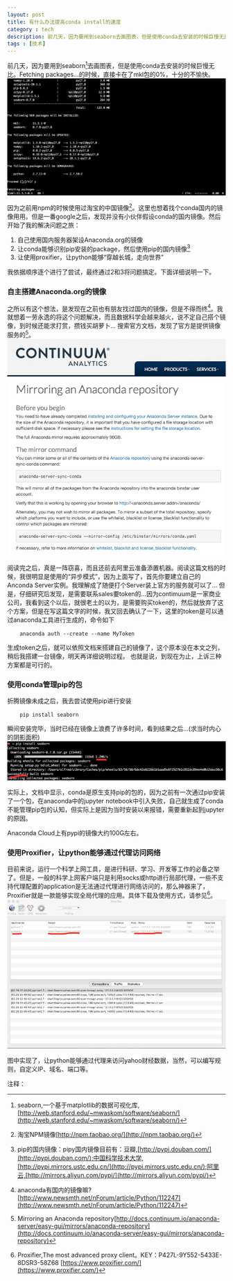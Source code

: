 ```yaml
---
layout: post
title: 有什么办法提高conda install的速度
category : tech
description: 前几天，因为要用到seaborn去画图表，但是使用conda去安装的时候巨慢无比。Fetching packages...的时候，直接卡在了mkl包的0%，十分的不愉快。这里介绍了三种可以提高conda下载速度的方法。
tags : [技术]
---
```


前几天，因为要用到seaborn[^1]去画图表，但是使用conda去安装的时候巨慢无比。Fetching packages...的时候，直接卡在了mkl包的0%，十分的不愉快。
![](/assets/images/post/2016/14567500196921.jpg)

因为之前用npm的时候使用过淘宝的中国镜像[^2]。这里也想着找个conda国内的镜像用用。但是一番google之后，发现并没有小伙伴假设conda的国内镜像。然后开始了我的解决问题之旅：

1. 自己使用国内服务器架设Anaconda.org的镜像
2. 让conda能够识别pip安装的package，然后使用pip的国内镜像[^3]
3. 让使用proxifier，让python能够“穿越长城，走向世界”

我依据顺序逐个进行了尝试，最终通过2和3将问题搞定。下面详细说明一下。

### 自主搭建Anaconda.org的镜像
之所以有这个想法，是发现在之前也有朋友找过国内的镜像，但是不得而终[^4]。我就想着一劳永逸的将这个问题解决，而且数据科学会越来越火，说不定自己搭个镜像，到时候还能求打赏，攒钱买胡萝卜...
搜索官方文档，发现了官方是提供镜像服务的[^5]。
![](/assets/images/post/2016/14567520867636.jpg)

阅读完之后，真是一阵窃喜，而且还前去阿里云准备添置机器。阅读这篇文档的时候，我很明显是使用的“异步模式”，因为上面写了，首先你要建立自己的Anconda Server实例。我理解成了随便打个Server装上官方的服务就可以了...
但是，仔细研究后发现，是需要联系sales要token的...因为contimuum是一家商业公司，我看到这个以后，就很老土的以为，是需要购买token的，然后就放弃了这个方案，但是在写这篇文字的时候，我又回去确认了一下，这里的token是可以通过anaconda工具进行生成的，命令如下

		anaconda auth --create --name MyToken

生成token之后，就可以依照文档来搭建自己的镜像了，这个原本没在本文之列，稍后我搭建一台镜像，明天再详细说明过程。
也就是说，到现在为止，上诉三种方案都是可行的。

### 使用conda管理pip的包
折腾镜像未成之后，我去尝试使用pip进行安装

		pip install seaborn
		
瞬间安装完毕，当时已经在镜像上浪费了许多时间，看到结果之后...(求当时内心的阴影面积)
![](/assets/images/post/2016/14567539826837.jpg)

实际上，文档中显示，conda是原生支持pip的包的，因为之前有一次通过pip安装了一个包，在anaconda中的jupyter notebook中引入失败，自己就生成了conda不能管理pip包的认知，但实际上是因为当时安装以来报错，需要重新起到jupyter的原因。

Anaconda Cloud上有pypi的镜像大约100G左右。

### 使用Proxifier，让python能够通过代理访问网络

目前来说，运行一个科学上网工具，是进行科研、学习、开发等工作的必备之举了。但是，一般的科学上网客户端只是利用socks或http进行局部代理，一些不支持代理配置的application是无法通过代理进行网络访问的，那么神器来了，Proxifier就是一款能够实现全局代理的应用。具体下载及使用方式，请参见[^6]。
![](/assets/images/post/2016/14567572335796.jpg)

图中实现了，让python能够通过代理来访问yahoo财经数据，当然，可以编写规则，自定义IP、域名、端口等。

注释：

[^1]: seaborn,一个基于matplotlib的数据可视化库,[http://web.stanford.edu/~mwaskom/software/seaborn/](http://web.stanford.edu/~mwaskom/software/seaborn/)
[^2]: 淘宝NPM镜像[http://npm.taobao.org/](http://npm.taobao.org/)
[^3]: pip的国内镜像：pipy国内镜像目前有：豆瓣,[http://pypi.douban.com/](http://pypi.douban.com/);中国科学技术大学,[http://pypi.mirrors.ustc.edu.cn/](http://pypi.mirrors.ustc.edu.cn/);阿里云,[http://mirrors.aliyun.com/pypi/](http://mirrors.aliyun.com/pypi/)
[^4]: anaconda有国内的镜像嘛?[http://www.newsmth.net/nForum/article/Python/112247](http://www.newsmth.net/nForum/article/Python/112247)
[^5]: Mirroring an Anaconda repository[http://docs.continuum.io/anaconda-server/easy-gui/mirrors/anaconda-repository](http://docs.continuum.io/anaconda-server/easy-gui/mirrors/anaconda-repository)
[^6]: Proxifier,The most advanced proxy client。KEY：P427L-9Y552-5433E-8DSR3-58Z68 [https://www.proxifier.com/](https://www.proxifier.com/)
			  

